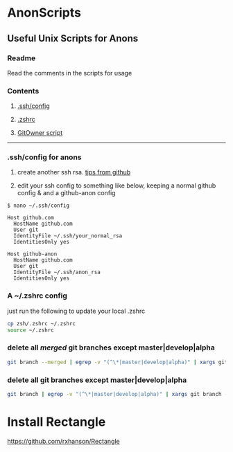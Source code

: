 # AnonScripts

## Useful Unix Scripts for Anons

### Readme

Read the comments in the scripts for usage

### Contents

1. [.ssh/config](#ssh-config)

2. [.zshrc](#zshrc-config)

3. [GitOwner script](GitOwner.sh)

---

<a name="ssh-config"/>

### .ssh/config for anons

1. create another ssh rsa. [tips from github](https://docs.github.com/en/github/authenticating-to-github/connecting-to-github-with-ssh/generating-a-new-ssh-key-and-adding-it-to-the-ssh-agent)

2. edit your ssh config to something like below, keeping a normal github config & and a github-anon config

  `$ nano ~/.ssh/config`

  ```unix
  Host github.com
    HostName github.com
    User git
    IdentityFile ~/.ssh/your_normal_rsa
    IdentitiesOnly yes

  Host github-anon  
    HostName github.com
    User git
    IdentityFile ~/.ssh/anon_rsa
    IdentitiesOnly yes
  ```

<a name="zshrc-config"/>

### A ~/.zshrc config

just run the following to update your local .zshrc

```zsh
cp zsh/.zshrc ~/.zshrc
source ~/.zshrc
```

### delete all *merged* git branches except master|develop|alpha

```zsh
git branch --merged | egrep -v "(^\*|master|develop|alpha)" | xargs git branch -d
```

### delete all git branches except master|develop|alpha

```zsh
git branch | egrep -v "(^\*|master|develop|alpha)" | xargs git branch -d
```

# Install Rectangle
https://github.com/rxhanson/Rectangle